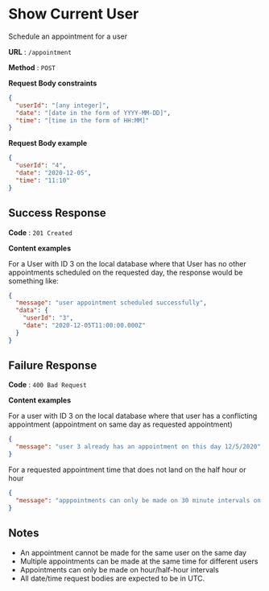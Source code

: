 # Show Current User

Schedule an appointment for a user

**URL** : `/appointment`

**Method** : `POST`

**Request Body constraints**

```json
{
  "userId": "[any integer]",
  "date": "[date in the form of YYYY-MM-DD]",
  "time": "[time in the form of HH:MM]"
}
```

**Request Body example**

```json
{
  "userId": "4",
  "date": "2020-12-05",
  "time": "11:10"
}
```

## Success Response

**Code** : `201 Created`

**Content examples**

For a User with ID 3 on the local database where that User has no other appointments scheduled on the requested day, the response would be something like:

```json
{
  "message": "user appointment scheduled successfully",
  "data": {
    "userId": "3",
    "date": "2020-12-05T11:00:00.000Z"
  }
}
```

## Failure Response

**Code** : `400 Bad Request`

**Content examples**

For a user with ID 3 on the local database where that user has a conflicting appointment (appointment on same day as requested appointment)

```json
{
  "message": "user 3 already has an appointment on this day 12/5/2020"
}
```

For a requested appointment time that does not land on the half hour or hour

```json
{
  "message": "apppointments can only be made on 30 minute intervals on the hour or half-hour"
}
```

## Notes

- An appointment cannot be made for the same user on the same day
- Multiple appointments can be made at the same time for different users
- Appointments can only be made on hour/half-hour intervals
- All date/time request bodies are expected to be in UTC.
